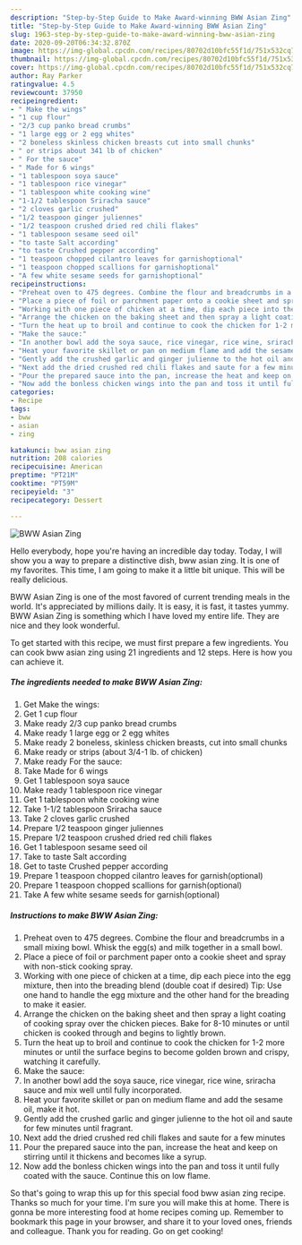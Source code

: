 ```yaml
---
description: "Step-by-Step Guide to Make Award-winning BWW Asian Zing"
title: "Step-by-Step Guide to Make Award-winning BWW Asian Zing"
slug: 1963-step-by-step-guide-to-make-award-winning-bww-asian-zing
date: 2020-09-20T06:34:32.870Z
image: https://img-global.cpcdn.com/recipes/80702d10bfc55f1d/751x532cq70/bww-asian-zing-recipe-main-photo.jpg
thumbnail: https://img-global.cpcdn.com/recipes/80702d10bfc55f1d/751x532cq70/bww-asian-zing-recipe-main-photo.jpg
cover: https://img-global.cpcdn.com/recipes/80702d10bfc55f1d/751x532cq70/bww-asian-zing-recipe-main-photo.jpg
author: Ray Parker
ratingvalue: 4.5
reviewcount: 37950
recipeingredient:
- " Make the wings"
- "1 cup flour"
- "2/3 cup panko bread crumbs"
- "1 large egg or 2 egg whites"
- "2 boneless skinless chicken breasts cut into small chunks"
- " or strips about 341 lb of chicken"
- " For the sauce"
- " Made for 6 wings"
- "1 tablespoon soya sauce"
- "1 tablespoon rice vinegar"
- "1 tablespoon white cooking wine"
- "1-1/2 tablespoon Sriracha sauce"
- "2 cloves garlic crushed"
- "1/2 teaspoon ginger juliennes"
- "1/2 teaspoon crushed dried red chili flakes"
- "1 tablespoon sesame seed oil"
- "to taste Salt according"
- "to taste Crushed pepper according"
- "1 teaspoon chopped cilantro leaves for garnishoptional"
- "1 teaspoon chopped scallions for garnishoptional"
- "A few white sesame seeds for garnishoptional"
recipeinstructions:
- "Preheat oven to 475 degrees. Combine the flour and breadcrumbs in a small mixing bowl. Whisk the egg(s) and milk together in a small bowl."
- "Place a piece of foil or parchment paper onto a cookie sheet and spray with non-stick cooking spray."
- "Working with one piece of chicken at a time, dip each piece into the egg mixture, then into the breading blend (double coat if desired) Tip: Use one hand to handle the egg mixture and the other hand for the breading to make it easier."
- "Arrange the chicken on the baking sheet and then spray a light coating of cooking spray over the chicken pieces. Bake for 8-10 minutes or until chicken is cooked through and begins to lightly brown."
- "Turn the heat up to broil and continue to cook the chicken for 1-2 more minutes or until the surface begins to become golden brown and crispy, watching it carefully."
- "Make the sauce:"
- "In another bowl add the soya sauce, rice vinegar, rice wine, sriracha sauce and mix well until fully incorporated."
- "Heat your favorite skillet or pan on medium flame and add the sesame oil, make it hot."
- "Gently add the crushed garlic and ginger julienne to the hot oil and saute for few minutes until fragrant."
- "Next add the dried crushed red chili flakes and saute for a few minutes"
- "Pour the prepared sauce into the pan, increase the heat and keep on stirring until it thickens and becomes like a syrup."
- "Now add the bonless chicken wings into the pan and toss it until fully coated with the sauce. Continue this on low flame."
categories:
- Recipe
tags:
- bww
- asian
- zing

katakunci: bww asian zing 
nutrition: 208 calories
recipecuisine: American
preptime: "PT21M"
cooktime: "PT59M"
recipeyield: "3"
recipecategory: Dessert

---
```



![BWW Asian Zing](https://img-global.cpcdn.com/recipes/80702d10bfc55f1d/751x532cq70/bww-asian-zing-recipe-main-photo.jpg)

Hello everybody, hope you're having an incredible day today. Today, I will show you a way to prepare a distinctive dish, bww asian zing. It is one of my favorites. This time, I am going to make it a little bit unique. This will be really delicious.



BWW Asian Zing is one of the most favored of current trending meals in the world. It's appreciated by millions daily. It is easy, it is fast, it tastes yummy. BWW Asian Zing is something which I have loved my entire life. They are nice and they look wonderful.


To get started with this recipe, we must first prepare a few ingredients. You can cook bww asian zing using 21 ingredients and 12 steps. Here is how you can achieve it.

<!--inarticleads1-->

##### The ingredients needed to make BWW Asian Zing:

1. Get  Make the wings:
1. Get 1 cup flour
1. Make ready 2/3 cup panko bread crumbs
1. Make ready 1 large egg or 2 egg whites
1. Make ready 2 boneless, skinless chicken breasts, cut into small chunks
1. Make ready  or strips (about 3/4-1 lb. of chicken)
1. Make ready  For the sauce:
1. Take  Made for 6 wings
1. Get 1 tablespoon soya sauce
1. Make ready 1 tablespoon rice vinegar
1. Get 1 tablespoon white cooking wine
1. Take 1-1/2 tablespoon Sriracha sauce
1. Take 2 cloves garlic crushed
1. Prepare 1/2 teaspoon ginger juliennes
1. Prepare 1/2 teaspoon crushed dried red chili flakes
1. Get 1 tablespoon sesame seed oil
1. Take to taste Salt according
1. Get to taste Crushed pepper according
1. Prepare 1 teaspoon chopped cilantro leaves for garnish(optional)
1. Prepare 1 teaspoon chopped scallions for garnish(optional)
1. Take A few white sesame seeds for garnish(optional)




<!--inarticleads2-->

##### Instructions to make BWW Asian Zing:

1. Preheat oven to 475 degrees. Combine the flour and breadcrumbs in a small mixing bowl. Whisk the egg(s) and milk together in a small bowl.
1. Place a piece of foil or parchment paper onto a cookie sheet and spray with non-stick cooking spray.
1. Working with one piece of chicken at a time, dip each piece into the egg mixture, then into the breading blend (double coat if desired) Tip: Use one hand to handle the egg mixture and the other hand for the breading to make it easier.
1. Arrange the chicken on the baking sheet and then spray a light coating of cooking spray over the chicken pieces. Bake for 8-10 minutes or until chicken is cooked through and begins to lightly brown.
1. Turn the heat up to broil and continue to cook the chicken for 1-2 more minutes or until the surface begins to become golden brown and crispy, watching it carefully.
1. Make the sauce:
1. In another bowl add the soya sauce, rice vinegar, rice wine, sriracha sauce and mix well until fully incorporated.
1. Heat your favorite skillet or pan on medium flame and add the sesame oil, make it hot.
1. Gently add the crushed garlic and ginger julienne to the hot oil and saute for few minutes until fragrant.
1. Next add the dried crushed red chili flakes and saute for a few minutes
1. Pour the prepared sauce into the pan, increase the heat and keep on stirring until it thickens and becomes like a syrup.
1. Now add the bonless chicken wings into the pan and toss it until fully coated with the sauce. Continue this on low flame.




So that's going to wrap this up for this special food bww asian zing recipe. Thanks so much for your time. I'm sure you will make this at home. There is gonna be more interesting food at home recipes coming up. Remember to bookmark this page in your browser, and share it to your loved ones, friends and colleague. Thank you for reading. Go on get cooking!
